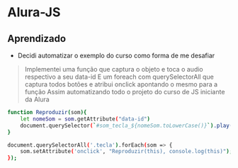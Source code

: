 ﻿# Alura-JS

## Aprendizado

- Decidi automatizar o exemplo do curso como forma de me desafiar

> Implementei uma função que captura o objeto e toca o audio respectivo a seu data-id
> E um foreach com querySelectorAll que captura todos botões e atribui onclick apontando o mesmo para a função
> Assim automatizando todo o projeto do curso de JS iniciante da Alura

```sh
function Reproduzir(som){    
    let nomeSom = som.getAttribute("data-id")
    document.querySelector(`#som_tecla_${nomeSom.toLowerCase()}`).play();
}

document.querySelectorAll('.tecla').forEach(som => {
    som.setAttribute('onclick', "Reproduzir(this), console.log(this)");
});

```
